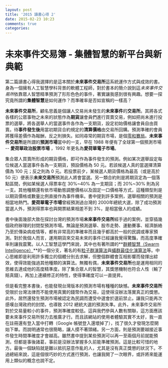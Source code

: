 ```yaml
---
layout: post
title: '2015 讀書心得 2'
date: 2015-02-23 10:23
comments: true
categories: 
---
```

# 未來事件交易簿 - 集體智慧的新平台與新典範

第二篇讀書心得我選擇的是這本關於**未來事件交易所**這系統運作方式與成效的書。身為一個擁有人工智慧學科背景的軟體工程師，對於書本的簡介說到這*未來事件交易所*依靠眾人智慧精準預測了形形色色的事件，著實讓我感到很有興趣。想要一探究竟所謂的**集體智慧**是如何運作？而準確率是否如宣稱的一樣高？

**未來事件交易所**，顧名思義是個讓人交易尚未發生的**未來事件**的**交易所**。其將各式各樣的公眾事物之未來的狀態作為**期貨**讓會員們進行買賣交易，例如把尚未進行投票的選舉，將各選舉人的當選事件各作為一支期貨，設定初始價格讓會員自由買賣。待**事件發生後**用當初期貨合約規定的**清算價格**由交易所回購。預測準確的會員將獲得差價作為報酬，反之則損失。如同尋常的期貨市場，是個[零和賽局](http://en.wikipedia.org/wiki/Zero-sum_game)。**未來事件交易所**是所謂的**預測市場**當中的一支，早在 1988 年便有了全球第一個預測市場 -- **愛荷華政治股票市場** ，1992 年更名為**愛荷華電子市場**。

集合眾人買賣所形成的期貨價格，即可作為事件發生的預測。例如某次選舉設定每位候選人當選事件各為一支期貨，預設價格為 50 元。若該候選人真的當選擇清算價為 100 元；反之則為 0 元。若投票前夕，某候選人期貨價格為最高（或是高於 50 元）便表示**未來交易所**預測此人將會當選。另一類合約則是將期貨定為一個落點區間，例如某候選人得票率在 30%~40% 為一支期貨；而 20%~30% 則為另一支。其他種類還有依市場動態調整價格以及固定一口價格等方式，這種類型則是以期貨價格或數量比例直接作為事件機率。書中提到許多案例，選舉相關的預測是相當地熱門。**愛荷華電子市場**曾經預測過台灣的 2000年總統大選，除了成功預測當選人外，預測得票率也與開票結果相差不到 3%，是相當傲人的成績。

書中後面幾部大致在探討台灣的預測市場**未來事件交易所**經手過的案例，並穿插幾個政府辦理的封閉型預測市場。無論是預測選舉、股市走勢、運動賽事、經濟脈絡乃至於傳染病疫情等，都有非常高的準確率而且幾乎都高於一般的民調或專家預測。對於我個人而言，運用期貨來交易未來的事件已經讓我覺得驚豔，而高度準確率則讓我震驚。以人工智慧這學門來說，其中也有著所謂的**[群體智慧（Swarm Intelligence）](http://en.wikipedia.org/wiki/Swarm_intelligence)**的一個分支，著名的有[粒子群演算法](http://en.wikipedia.org/wiki/Particle_swarm_optimization)與[蟻群最佳化演算法](http://en.wikipedia.org/wiki/Ant_colony_optimization_algorithms)等。中心思維即是利用許多獨立的個體分別去求解，但整個群體會互相影響而發揮出綜效，使得效能強過其他種類的演算法。無獨有偶，**未來事件交易所**也是運用相同的思維去達成他的高度精準度。除了集合眾人的智慧，其獎懲機制也符合人性（輸了賠真錢）。再加上連續修正的特性，使得準確度可以一直提昇。

但是看完整本書後，也能發現台灣版本的預測市場有種種的缺憾。**未來事件交易所**受限於台灣法律而不能使用真實的錢幣作為交易，這使得沒辦法落實真正的獎懲。此外，居然還發生預測市場被認定為民調而遭受中選會於選前禁止。讓我只能再次感嘆台灣政府的封閉，也導致 2012 總統大選的預測失準。此外，未來事件交易所對於交易量較小的事件，預測準確度較低。這與我們參與人數有關聯，這方面應該要未來事件交易所努力去推廣才行。而且該網站的使用者體驗其實不太好，我一直在註冊還有登入當中打轉（Google 帳號登入還壞掉了），找了很久才發現怎麼開始下單。而說明通常也很簡略，讓人摸不著頭緒。另一方面，則是預測要越接近事件發生時間準確度才會越高。雖然書中提到某些預測可以再一至兩個月前就能預測，但都是事後諸葛，事前是沒辦法掌握多久前能準確預測。這是比較可惜的地方。最後一個缺陷就是難以抵抗惡意作亂的人，尤其是沒有真正獎懲的狀況下。不過總結來說，這是個很巧妙的方式進行預測，也讓我開了一次眼界，或許將來能運用上類似的概念也說不定。
